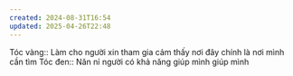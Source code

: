 ```yaml
---
created: 2024-08-31T16:54
updated: 2025-04-26T22:48
---
```

Tóc vàng:: Làm cho người xin tham gia cảm thấy nơi đây chính là nơi mình cần tìm
Tóc đen:: Năn nỉ người có khả năng giúp mình giúp mình
